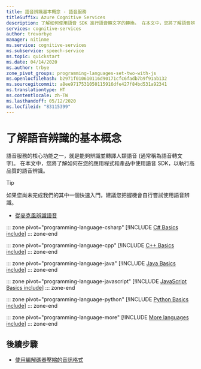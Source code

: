 ```yaml
---
title: 語音辨識基本概念 - 語音服務
titleSuffix: Azure Cognitive Services
description: 了解如何使用語音 SDK 進行語音轉文字的轉換。 在本文中，您將了解語音辨識的物件結構、支援的音訊輸入格式，以及設定選項。
services: cognitive-services
author: trevorbye
manager: nitinme
ms.service: cognitive-services
ms.subservice: speech-service
ms.topic: quickstart
ms.date: 04/14/2020
ms.author: trbye
zone_pivot_groups: programming-languages-set-two-with-js
ms.openlocfilehash: b2971f010610116d90171cfc6fadb7b9f91ab132
ms.sourcegitcommit: a8ee9717531050115916dfe427f84bd531a92341
ms.translationtype: HT
ms.contentlocale: zh-TW
ms.lasthandoff: 05/12/2020
ms.locfileid: "83115399"
---
```

# <a name="learn-the-basics-of-speech-recognition"></a>了解語音辨識的基本概念

語音服務的核心功能之一，就是能夠辨識並轉譯人類語音 (通常稱為語音轉文字)。 在本文中，您將了解如何在您的應用程式和產品中使用語音 SDK，以執行高品質的語音辨識。

> [!TIP]
> 如果您尚未完成我們的其中一個快速入門，建議您把握機會自行嘗試使用語音辨識。
> * [從麥克風辨識語音](quickstarts/speech-to-text-from-microphone.md)

::: zone pivot="programming-language-csharp"
[!INCLUDE [C# Basics include](includes/how-to/speech-to-text-basics/speech-to-text-basics-csharp.md)]
::: zone-end

::: zone pivot="programming-language-cpp"
[!INCLUDE [C++ Basics include](includes/how-to/speech-to-text-basics/speech-to-text-basics-cpp.md)]
::: zone-end

::: zone pivot="programming-language-java"
[!INCLUDE [Java Basics include](includes/how-to/speech-to-text-basics/speech-to-text-basics-java.md)]
::: zone-end

::: zone pivot="programming-language-javascript"
[!INCLUDE [JavaScript Basics include](includes/how-to/speech-to-text-basics/speech-to-text-basics-javascript.md)]
::: zone-end

::: zone pivot="programming-language-python"
[!INCLUDE [Python Basics include](./includes/how-to/speech-to-text-basics/speech-to-text-basics-python.md)]
::: zone-end

::: zone pivot="programming-language-more"
[!INCLUDE [More languages include](./includes/how-to/speech-to-text-basics/more.md)]
::: zone-end

## <a name="next-steps"></a>後續步驟

* [使用編解碼器壓縮的音訊格式](how-to-use-codec-compressed-audio-input-streams.md)
